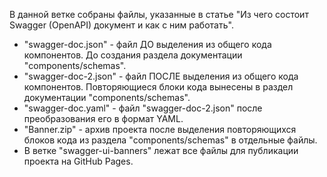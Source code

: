 В данной ветке собраны файлы, указанные в статье "Из чего состоит Swagger (OpenAPI) документ и как с ним работать".

- "swagger-doc.json" - файл ДО выделения из общего кода компонентов. До создания раздела документации "components/schemas".
- "swagger-doc-2.json" - файл ПОСЛЕ выделения из общего кода компонентов. Повторяющиеся блоки кода вынесены в раздел документации "components/schemas".
- "swagger-doc.yaml" - файл "swagger-doc-2.json" после преобразования его в формат YAML.
- "Banner.zip" - архив проекта после выделения повторяющихся блоков кода из раздела "components/schemas" в отдельные файлы.
- В ветке "swagger-ui-banners" лежат все файлы для публикации проекта на GitHub Pages.
